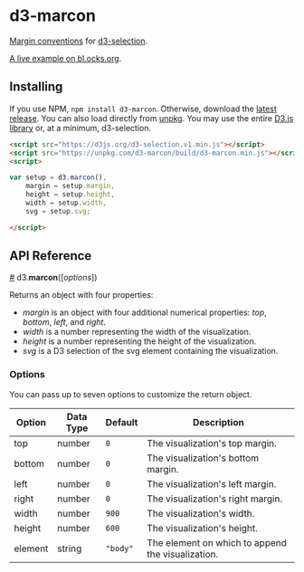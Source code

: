 # d3-marcon

[Margin conventions](https://bl.ocks.org/mbostock/3019563) for [d3-selection](https://github.com/d3/d3-selection).

[A live example on bl.ocks.org](https://bl.ocks.org/HarryStevens/de1069536e00256d7aa82299fac0f3d5).

## Installing
If you use NPM, `npm install d3-marcon`. Otherwise, download the [latest release](https://github.com/HarryStevens/d3-marcon/tree/master/build).
You can also load directly from [unpkg](https://unpkg.com/d3-marcon/build/d3-marcon.min.js). You may use the entire [D3.js library](https://d3js.org/) or, at a minimum, d3-selection.
```html
<script src="https://d3js.org/d3-selection.v1.min.js"></script>
<script src="https://unpkg.com/d3-marcon/build/d3-marcon.min.js"></script>
<script>

var setup = d3.marcon(),
	margin = setup.margin,
	height = setup.height,
	width = setup.width,
	svg = setup.svg;

</script>
```

## API Reference

<a href="#marcon" name="marcon">#</a> d3.<b>marcon</b>([<i>options</i>])

Returns an object with four properties:
- *margin* is an object with four additional numerical properties: *top*, *bottom*, *left*, and *right*.
- *width* is a number representing the width of the visualization.
- *height* is a number representing the height of the visualization.
- *svg* is a D3 selection of the svg element containing the visualization.

### Options
You can pass up to seven options to customize the return object.

| Option  | Data Type | Default  | Description                                       |
|---------|-----------|----------|---------------------------------------------------|
| top     | number    | `0`      | The visualization's top margin.                   |
| bottom  | number    | `0`      | The visualization's bottom margin.                |
| left    | number    | `0`      | The visualization's left margin.                  |
| right   | number    | `0`      | The visualization's right margin.                 |
| width   | number    | `900`    | The visualization's width.                        |
| height  | number    | `600`    | The visualization's height.                       |
| element | string    | `"body"` | The element on which to append the visualization. |